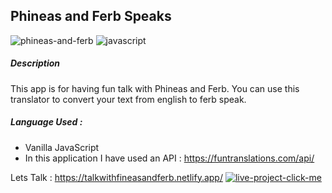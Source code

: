## Phineas and Ferb Speaks 

![phineas-and-ferb](https://user-images.githubusercontent.com/49307371/210539678-e431b96d-a729-4c2c-91e0-8e790e9176e2.svg)
![javascript](https://user-images.githubusercontent.com/49307371/210539540-b49f0c6d-0dd1-453d-ab49-065b10480fbd.svg)

##### Description
This app is for having fun talk with Phineas and Ferb. You can use this translator to convert your text from english to ferb speak.
##### Language Used : 
 - Vanilla JavaScript
 - In this application I have used an API : https://funtranslations.com/api/

Lets Talk : https://talkwithfineasandferb.netlify.app/
[![live-project-click-me](https://user-images.githubusercontent.com/49307371/210539427-018a9261-7476-4c8e-bdfd-0f132e9d953a.svg)](https://talkwithfineasandferb.netlify.app/)
